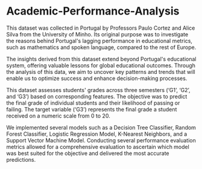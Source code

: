# Academic-Performance-Analysis

This dataset was collected in Portugal by Professors Paulo Cortez and Alice Silva from the University of Minho. Its original purpose was to investigate the reasons behind Portugal's lagging performance in educational metrics, such as mathematics and spoken language, compared to the rest of Europe. 

The insights derived from this dataset extend beyond Portugal's educational system, offering valuable lessons for global educational outcomes. Through the analysis of this data, we aim to uncover key patterns and trends that will enable us to optimize success and enhance decision-making processes.

This dataset assesses students' grades across three semesters (‘G1’, ‘G2’, and ‘G3’) based on corresponding features. The objective was to predict the final grade of individual students and their likelihood of passing or failing. The target variable (‘G3’) represents the final grade a student received on a numeric scale from 0 to 20.

We implemented several models such as a Decision Tree Classifier, Random Forest Classifier, Logistic Regression Model, K-Nearest Neighbors, and a Support Vector Machine Model. Conducting several performance evaluation metrics allowed for a comprehensive evaluation to ascertain which model was best suited for the objective and delivered the most accurate predictions.
